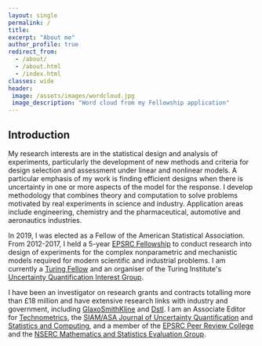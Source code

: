 ```yaml
---
layout: single
permalink: /
title:
excerpt: "About me"
author_profile: true
redirect_from:
  - /about/
  - /about.html
  - /index.html
classes: wide
header:
 image: /assets/images/wordcloud.jpg
 image_description: "Word cloud from my Fellowship application"
---
```


## Introduction

My research interests are in the statistical design and analysis of experiments, particularly the development of new methods and criteria for design selection and assessment under linear and nonlinear models. A particular emphasis of my work is finding efficient designs when there is uncertainty in one or more aspects of the model for the response. I develop methodology that combines theory and computation to solve problems motivated by real experiments in science and industry. Application areas include engineering, chemistry and the pharmaceutical, automotive and aeronautics industries.

In 2019, I was elected as a Fellow of the American Statistical Association. From 2012-2017, I held a 5-year [EPSRC Fellowship](http://gow.epsrc.ac.uk/NGBOViewGrant.aspx?GrantRef=EP/J018317/1) to conduct research into design of experiments for the complex nonparametric and mechanistic models required for modern scientific and industrial problems. I am currently a [Turing Fellow](https://www.turing.ac.uk/people/researchers/david-woods) and an organiser of the Turing Institute's [Uncertainty Quantification Interest Group](https://www.turing.ac.uk/research/interest-groups/uncertainty-quantification).

I have been an investigator on research grants and contracts totalling more than &pound;18 million and have extensive research links with industry and government, including [GlaxoSmithKline](https://www.gsk.com) and [Dstl](https://www.gov.uk/government/organisations/defence-science-and-technology-laboratory). I am an Associate Editor for [Technometrics](https://amstat.tandfonline.com/loi/utch20), the [SIAM/ASA Journal of Uncertainty Quantification](https://www.siam.org/Publications/Journals/SIAM-ASA-Journal-on-Uncertainty-Quantification-JUQ) and [Statistics and Computing](https://link.springer.com/journal/11222), and a member of the [EPSRC Peer Review College](https://epsrc.ukri.org/funding/assessmentprocess/college/) and the [NSERC Mathematics and Statistics Evaluation Group](http://www.nserc-crsng.gc.ca/NSERC-CRSNG/committees-comites/MathematicStatistics-MathematiqueStatistique_eng.asp).
